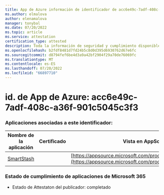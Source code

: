 ```yaml
---
title: App de Azure información de identificador de acc6e49c-7adf-408c-a36f-901c5045c3f3
ms.author: elmalova
author: elenamalova
manager: tonybal
ms.date: 07/20/2022
ms.topic: article
ms.service: attestation
certification_type: attested
description: Toda la información de seguridad y cumplimiento disponible para acc6e49c-7adf-408c-a36f-901c5045c3f3.
ms.openlocfilehash: b2fdf8481d7fd24b5c8d0d395d6930762d67e6fc
ms.sourcegitcommit: d8794fef6be4d3a9a42bf2904f29a70de76069fc
ms.translationtype: MT
ms.contentlocale: es-ES
ms.lasthandoff: 07/20/2022
ms.locfileid: "66897710"
---
```

# <a name="azure-app-id-acc6e49c-7adf-408c-a36f-901c5045c3f3"></a>id. de App de Azure: acc6e49c-7adf-408c-a36f-901c5045c3f3


### <a name="apps-associated-with-this-id"></a>Aplicaciones asociadas a este identificador:
| **Nombre de la aplicación** | **Certificado** | **Vista en AppSource** |
|--------------|---------------|-----------------------|
| [SmartStash](../forward/WA200004223.md) |  | [https://appsource.microsoft.com/product/office/WA200004223](https://appsource.microsoft.com/product/office/WA200004223) |

### <a name="microsoft-365-app-compliance-status"></a>Estado de cumplimiento de aplicaciones de Microsoft 365
- Estado de Attestaton del publicador: completado
